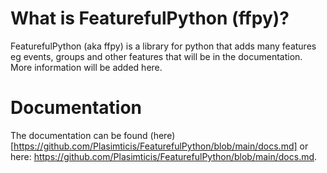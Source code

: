 # What is FeaturefulPython (ffpy)?
FeaturefulPython (aka ffpy) is a library for python that adds many features eg events, groups and other features that will be in the documentation.
More information will be added here.
# Documentation
The documentation can be found (here)[https://github.com/Plasimticis/FeaturefulPython/blob/main/docs.md] or here: https://github.com/Plasimticis/FeaturefulPython/blob/main/docs.md.

